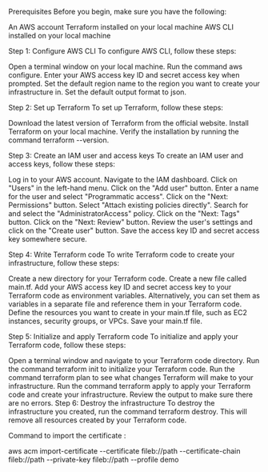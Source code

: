 Prerequisites Before you begin, make sure you have the following:

An AWS account Terraform installed on your local machine AWS CLI installed on your local machine

Step 1: Configure AWS CLI To configure AWS CLI, follow these steps:

Open a terminal window on your local machine. Run the command aws configure. Enter your AWS access key ID and secret access key when prompted. Set the default region name to the region you want to create your infrastructure in. Set the default output format to json.

Step 2: Set up Terraform To set up Terraform, follow these steps:

Download the latest version of Terraform from the official website. Install Terraform on your local machine. Verify the installation by running the command terraform --version.

Step 3: Create an IAM user and access keys To create an IAM user and access keys, follow these steps:

Log in to your AWS account. Navigate to the IAM dashboard. Click on "Users" in the left-hand menu. Click on the "Add user" button. Enter a name for the user and select "Programmatic access". Click on the "Next: Permissions" button. Select "Attach existing policies directly". Search for and select the "AdministratorAccess" policy. Click on the "Next: Tags" button. Click on the "Next: Review" button. Review the user's settings and click on the "Create user" button. Save the access key ID and secret access key somewhere secure.

Step 4: Write Terraform code To write Terraform code to create your infrastructure, follow these steps:

Create a new directory for your Terraform code. Create a new file called main.tf. Add your AWS access key ID and secret access key to your Terraform code as environment variables. Alternatively, you can set them as variables in a separate file and reference them in your Terraform code. Define the resources you want to create in your main.tf file, such as EC2 instances, security groups, or VPCs. Save your main.tf file.

Step 5: Initialize and apply Terraform code To initialize and apply your Terraform code, follow these steps:

Open a terminal window and navigate to your Terraform code directory. Run the command terraform init to initialize your Terraform code. Run the command terraform plan to see what changes Terraform will make to your infrastructure. Run the command terraform apply to apply your Terraform code and create your infrastructure. Review the output to make sure there are no errors. 
Step 6: Destroy the infrastructure To destroy the infrastructure you created, run the command terraform destroy. This will remove all resources created by your Terraform code.

Command to import the certificate :

aws acm import-certificate --certificate fileb://path --certificate-chain fileb://path --private-key fileb://path --profile demo






